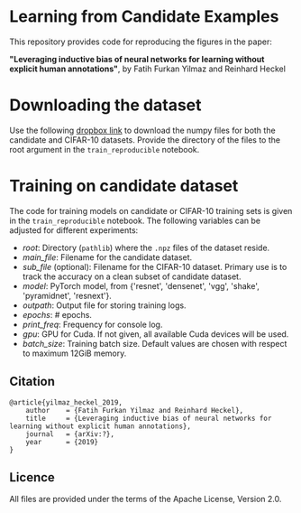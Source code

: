 # Learning from Candidate Examples

This repository provides code for reproducing the figures in the  paper:

**"Leveraging inductive bias of neural networks for learning without explicit human annotations"**, by Fatih Furkan Yilmaz and Reinhard Heckel

# Downloading the dataset
Use the following [dropbox link](https://www.dropbox.com/sh/eh07jhrwxjugqbb/AAClfTPne3uWlcnjc__FNkKpa?dl=0) to download the numpy files for both the candidate and CIFAR-10 datasets. Provide the directory of the files to the root argument in the `train_reproducible` notebook.

# Training on candidate dataset
The code for training models on candidate or CIFAR-10 training sets is given in the `train_reproducible` notebook. The following variables can be adjusted for different experiments:
- *root*: Directory (`pathlib`) where the `.npz` files of the dataset reside.
- *main_file*: Filename for the candidate dataset.
- *sub_file* (optional): Filename for the CIFAR-10 dataset. Primary use is to track the accuracy on a clean subset of candidate dataset.
- *model*: PyTorch model, from \{'resnet', 'densenet', 'vgg', 'shake', 'pyramidnet', 'resnext'\}.
- *outpath*: Output file for storing training logs.
- *epochs*: \# epochs.
- *print_freq*: Frequency for console log.
- *gpu*: GPU for Cuda. If not given, all available Cuda devices will be used.
- *batch_size*: Training batch size. Default values are chosen with respect to maximum 12GiB memory.

## Citation
```
@article{yilmaz_heckel_2019,
    author    = {Fatih Furkan Yilmaz and Reinhard Heckel},
    title     = {Leveraging inductive bias of neural networks for learning without explicit human annotations},
    journal   = {arXiv:?},
    year      = {2019}
}
```

## Licence

All files are provided under the terms of the Apache License, Version 2.0.

